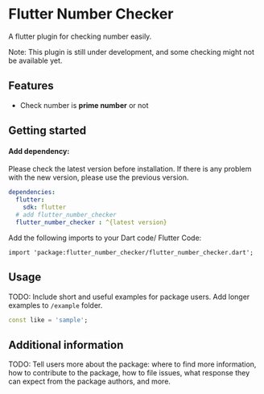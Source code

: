 <!--
This README describes the package. If you publish this package to pub.dev,
this README's contents appear on the landing page for your package.

For information about how to write a good package README, see the guide for
[writing package pages](https://dart.dev/guides/libraries/writing-package-pages).

For general information about developing packages, see the Dart guide for
[creating packages](https://dart.dev/guides/libraries/create-library-packages)
and the Flutter guide for
[developing packages and plugins](https://flutter.dev/developing-packages).
-->
# Flutter Number Checker

A flutter plugin for checking number easily.

Note: This plugin is still under development, and some checking might not be available yet.

## Features

- Check number is <b>prime number</b> or not

## Getting started

 #### Add dependency:
 Please check the latest version before installation. If there is any problem with the new version, please use the previous version.




```yaml
dependencies:
  flutter:
    sdk: flutter
  # add flutter_number_checker
  flutter_number_checker : ^{latest version}
```

Add the following imports to your Dart code/ Flutter Code:

```
import 'package:flutter_number_checker/flutter_number_checker.dart';
```

## Usage

TODO: Include short and useful examples for package users. Add longer examples
to `/example` folder.

```dart
const like = 'sample';
```

## Additional information

TODO: Tell users more about the package: where to find more information, how to
contribute to the package, how to file issues, what response they can expect
from the package authors, and more.
